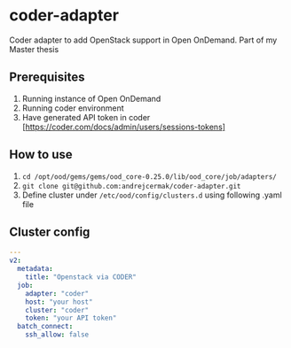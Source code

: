 # coder-adapter
Coder adapter to add OpenStack support in Open OnDemand. Part of my Master thesis

## Prerequisites
1. Running instance of Open OnDemand
2. Running coder environment
3. Have generated API token in coder [https://coder.com/docs/admin/users/sessions-tokens]

## How to use
1. `cd /opt/ood/gems/gems/ood_core-0.25.0/lib/ood_core/job/adapters/`
2. `git clone git@github.com:andrejcermak/coder-adapter.git`
3. Define cluster under `/etc/ood/config/clusters.d` using following .yaml file

## Cluster config
``` yaml
---
v2:
  metadata:
    title: "Openstack via CODER"
  job:
    adapter: "coder"
    host: "your host"
    cluster: "coder"
    token: "your API token"
  batch_connect:
    ssh_allow: false
```
